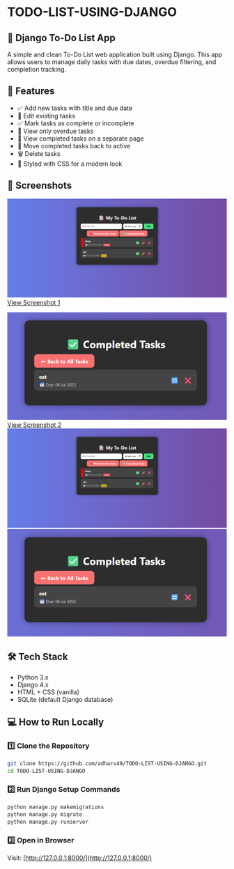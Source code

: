 # TODO-LIST-USING-DJANGO

## 📝 Django To-Do List App

A simple and clean To-Do List web application built using Django.
This app allows users to manage daily tasks with due dates, overdue filtering, and completion tracking.

## 🚀 Features

* ✅ Add new tasks with title and due date
* 📝 Edit existing tasks
* ✅ Mark tasks as complete or incomplete
* 🔴 View only overdue tasks
* 📁 View completed tasks on a separate page
* 🔁 Move completed tasks back to active
* 🗑️ Delete tasks
* 🎨 Styled with CSS for a modern look

## 📸 Screenshots

![To-Do List UI](https://github.com/Keerthanak167/TODO-LIST-USING-DJANGO/blob/main/output/todo1.png)
[View Screenshot 1](https://github.com/Keerthanak167/TODO-LIST-USING-DJANGO/blob/main/output/todo1.png)

![To-Do List UI](https://github.com/Keerthanak167/TODO-LIST-USING-DJANGO/blob/main/output/todo2.png)
[View Screenshot 2](https://github.com/Keerthanak167/TODO-LIST-USING-DJANGO/blob/main/output/todo2.png)
![To-Do List UI](https://github.com/Keerthanak167/TODO-LIST-USING-DJANGO/blob/main/output/todo1.png)
![To-Do List UI](https://github.com/Keerthanak167/TODO-LIST-USING-DJANGO/blob/main/output/todo2.png)

## 🛠️ Tech Stack

* Python 3.x
* Django 4.x
* HTML + CSS (vanilla)
* SQLite (default Django database)

## 💻 How to Run Locally

### 1️⃣ Clone the Repository

```bash
git clone https://github.com/adharv49/TODO-LIST-USING-DJANGO.git
cd TODO-LIST-USING-DJANGO
```

### 2️⃣ Run Django Setup Commands

```bash
python manage.py makemigrations
python manage.py migrate
python manage.py runserver
```

### 3️⃣ Open in Browser

Visit: [http://127.0.0.1:8000/](http://127.0.0.1:8000/)


